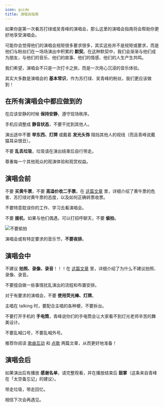 ```yaml
---
icon: guide
title: 演唱会指南
---
```


如果你是第一次看苏打绿或吴青峰的演唱会，那么这里的演唱会指南将会帮助你更好地享受演唱会。

可能你会觉得他们的演唱会规矩很多要求很多，其实这些并不是规矩或要求，而是他们与粉丝们在一场场演出中积累的 **默契**。在这种默契中，我们会渐渐与他们成为朋友，与他们的音乐、他们的故事、他们的情感、他们的人生产生共鸣。

我们希望，演唱会不只是一次打卡之旅，而是一次用心沉浸的音乐体验。

其实大多数是演唱会的 **基本常识**，作为苏打绿、吴青峰的粉丝，我们更应该做到！

## 在所有演唱会中都应做到的

在应该安静的时候 **保持安静**，遵守现场秩序。

手机应调整成 **静音状态**，不要干扰到其他人。

演出途中不要 **举东西、灯牌** 或戴着 **发光头饰** 阻挡其他人的视线（而且青峰说戴猫耳朵很丑）。

不要 **乱丢垃圾**，垃圾请在演出结束后自行带走。

尊重每一个其他观众的观演体验和观赏权益。

## 演唱会前

不要 **买黄牛票**，不要 **高溢价收二手票**。在 [这篇文章](scalped-ticket) 里，详细介绍了黄牛票的危害、苏打绿对黄牛票的态度，以及如何正确转票收票。

不要特意耽误你的工作、学习去看演唱会。

不要 **接机**，如果与他们偶遇，可以打招呼聊天，不要 **偷拍**。

![不要偷拍](https://picbed-1300227887.cos.ap-shanghai.myqcloud.com/sodaguide/concerts/guide/no-photo-secretly.png)

演唱会或有特定要求的音乐节，**不要夜排**。

## 演唱会中

不建议 **拍照、录像、录音**！！！在 [这篇文章](photo) 里，详细介绍了为什么不建议拍照、录像、录音。

不要擅自做一些事情扰乱演出的流程和布置安排。

对于有要求的演唱会，不要 **使用荧光棒、灯牌**。

主唱在 talking 时，要配合主唱的各种梗，不要拆台。

不要打开手机的 **手电筒**，青峰说你们的手电筒会让大家看不到灯光老师辛苦的舞美设计。

不要乱喊口号，不要乱喊外号。

推荐你阅读 [歌曲互动](song-interact) 和 [点歌](song-request) 两篇文章，从而更好地准备！

## 演唱会后

如果演出后有播放 **感谢名单**，请完整观看，并在播放结束后 **鼓掌**（这条来自青峰在「太空备忘记」的建议）。

带走垃圾，带走回忆。

相信下次会再遇见。
